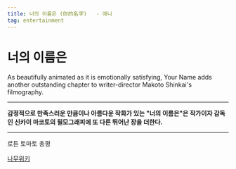 ```yaml
---
title: 너의 이름은 (你的名字)   - 애니  
tag: entertainment
---
```


# 너의 이름은 

As beautifully animated as it is emotionally satisfying, Your Name adds another outstanding chapter to writer-director Makoto Shinkai's filmography.

------

**감정적으로 만족스러운 만큼이나 아름다운 작화가 있는 "너의 이름은"은 작가이자 감독인 신카이 마코토의 필모그래피에 또 다른 뛰어난 장을 더한다.**

------

로튼 토마토 총평



[나무위키](https://namu.wiki/w/%EB%84%88%EC%9D%98%20%EC%9D%B4%EB%A6%84%EC%9D%80.)

